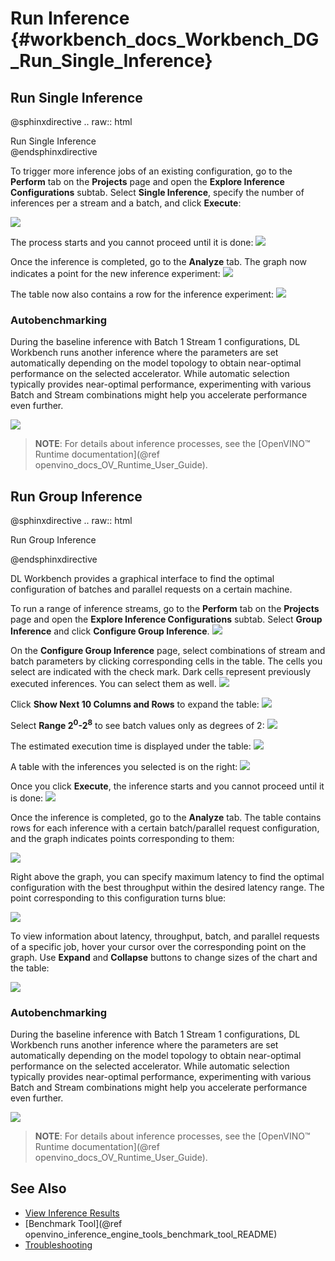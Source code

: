 # Run Inference {#workbench_docs_Workbench_DG_Run_Single_Inference}

## Run Single Inference 

@sphinxdirective
.. raw:: html

   <div id="switcher-single" class="switcher-anchor">Run Single Inference</div>
@endsphinxdirective


To trigger more inference jobs of an existing configuration, go to the **Perform** tab on
the **Projects** page and open the **Explore Inference Configurations** subtab. Select
**Single Inference**, specify the number of inferences per a stream and a batch, and click
**Execute**:

![](img/run_single_inference_1.png)

The process starts and you cannot proceed until it is done:
![](img/banner1-b.png)

Once the inference is completed, go to the **Analyze** tab.
The graph now indicates a point for the new inference experiment:
![](img/new_inference_experiment.png)

The table now also contains a row for the inference experiment:
![](img/inference_history.png)

### Autobenchmarking

During the baseline inference with Batch 1 Stream 1 configurations, DL Workbench runs another inference where the parameters are set automatically depending on the model topology to obtain near-optimal performance on the selected accelerator. While automatic selection typically provides near-optimal performance, experimenting with various Batch and Stream combinations might help you  accelerate performance even further.

![](img/autobenchmarking.png)


> **NOTE**: For details about inference processes, see the [OpenVINO™ Runtime documentation](@ref openvino_docs_OV_Runtime_User_Guide).

## Run Group Inference 

@sphinxdirective
.. raw:: html

   <div id="switcher-range" class="switcher-anchor"> Run Group Inference </div>
   
@endsphinxdirective

DL Workbench provides a graphical interface to find the optimal configuration of batches and parallel requests on a certain machine.

To run a range of inference streams, go to the **Perform** tab on the **Projects** page
and open the **Explore Inference Configurations** subtab. Select **Group Inference** and
click **Configure Group Inference**.
![](img/group_inference.png)

On the **Configure Group Inference** page, select combinations of stream and batch
parameters by clicking corresponding cells in the table. The cells you select are
indicated with the check mark. Dark cells represent previously executed inferences. You
can select them as well. 
![](img/configure_group_inference.png)

Click **Show Next 10 Columns and Rows** to expand the table:
![](img/show_next_10-b.png)

Select <b>Range 2<sup>0</sup>-2<sup>8</sup></b> to see batch values only as degrees of 2:
![](img/degrees_of_2.png)

The estimated execution time is displayed under the table:
![](img/group_inference_time.png)

A table with the inferences you selected is on the right:
![](img/selected_inferences.png)

Once you click **Execute**, the inference starts and you cannot proceed until it is done:
![](img/banner1-b.png)

Once the inference is completed, go to the **Analyze** tab. The table contains rows for
each inference with a certain batch/parallel request configuration, and the graph
indicates points corresponding to them:  

![](img/group_inference_results_01.png)

Right above the graph, you can specify maximum latency to find the optimal configuration
with the best throughput within the desired latency range. The point corresponding to this
configuration turns blue:

![](img/group_inference_results_02.png)

To view information about latency, throughput, batch, and parallel requests of a specific
job, hover your cursor over the corresponding point on the graph. Use **Expand** and **Collapse** buttons to change sizes of the chart and the table:

![](img/group_inference_results_03.png)

### Autobenchmarking

During the baseline inference with Batch 1 Stream 1 configurations, DL Workbench runs another inference where the parameters are set automatically depending on the model topology to obtain near-optimal performance on the selected accelerator. While automatic selection typically provides near-optimal performance, experimenting with various Batch and Stream combinations might help you  accelerate performance even further.

![](img/autobenchmarking.png)


> **NOTE**: For details about inference processes, see the [OpenVINO™ Runtime documentation](@ref openvino_docs_OV_Runtime_User_Guide). 

## See Also

* [View Inference Results](View_Inference_Results.md)
* [Benchmark Tool](@ref openvino_inference_engine_tools_benchmark_tool_README)
* [Troubleshooting](Troubleshooting.md)
